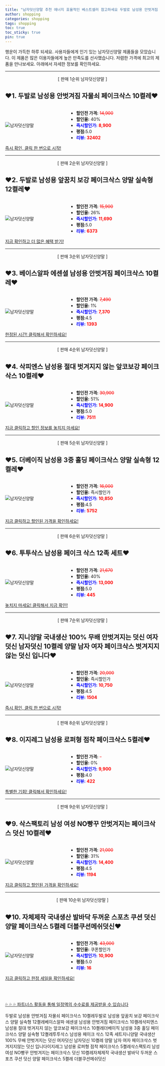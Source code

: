 ```yaml
---
title: "남자덧신양말 추천 에너지 효율적인 베스트셀러 참고하세요 두발로 남성용 안벗겨짐 자물쇠 페이크삭스"
author: shopping
categories: shopping
tags: shopping
toc: true
toc_sticky: true
pin: true
---
```

행운이 가득한 하루 되세요. 사용자들에게 인기 있는 남자덧신양말 제품들을 모았습니다. 이 제품은 많은 이용자들에게 높은 만족도를 선사했습니다. 저렴한 가격에 최고의 제품을 만나보세요. 아래에서 자세한 정보를 확인하세요.

---
<p class="toplist" style="margin: 0 auto; display: block; width: fit-content;">[ 판매 1순위 남자덧신양말 ]</p>

<h2><strong>❤️1. 두발로 남성용 안벗겨짐 자물쇠 페이크삭스 10켤레❤️</strong></h2>

<div style="display: flex; align-items: center;">
    <div style="flex: 0.4;">
        <img src="https://thumbnail6.coupangcdn.com/thumbnails/remote/230x230ex/image/retail/images/640041377642833-3b0bcf18-18dc-46ec-b6b1-bde9a2d0d661.jpg" alt="남자덧신양말" style="max-width: 100%;">
    </div>
    <div style="flex: 0.6; margin-left: 10px;">
        <ul>
            <li><strong>할인전 가격:</strong> <del style="color: red;">14,900</del></li>
            <li><strong>할인율:</strong> 40%</li>
            <li><span style='color:blue'><strong>즉시할인가:</strong></span> <span style='color:red'><strong>8,900</strong></span></li>
            <li><strong>평점:</strong>5.0</li>
            <li><span style='color:blue'><strong>리뷰:</strong></span> <span style='color:red'><strong>32402</strong></span></li>
        </ul>
    </div>
</div>
<div class="center">
    <a href="https://selin100587001.github.io?lptag=AF9450613&subid=githubio&pageKey=6138613014&traceid=V0-153&itemId=339960446&vendorItemId=3834380584" class="myButton">
        즉시 확인, 클릭 한 번으로 시작!
    </a>
</div>


---
<p class="toplist" style="margin: 0 auto; display: block; width: fit-content;">[ 판매 2순위 남자덧신양말 ]</p>

<h2><strong>❤️2. 두발로 남성용 앞꿈치 보강 페이크삭스 양말 실속형 12켤레❤️</strong></h2>

<div style="display: flex; align-items: center;">
    <div style="flex: 0.4;">
        <img src="https://thumbnail8.coupangcdn.com/thumbnails/remote/230x230ex/image/retail/images/818666650694391-4a2bb93b-2f9d-40c1-bb8a-8db358691f86.jpg" alt="남자덧신양말" style="max-width: 100%;">
    </div>
    <div style="flex: 0.6; margin-left: 10px;">
        <ul>
            <li><strong>할인전 가격:</strong> <del style="color: red;">15,900</del></li>
            <li><strong>할인율:</strong> 26%</li>
            <li><span style='color:blue'><strong>즉시할인가:</strong></span> <span style='color:red'><strong>11,690</strong></span></li>
            <li><strong>평점:</strong>5.0</li>
            <li><span style='color:blue'><strong>리뷰:</strong></span> <span style='color:red'><strong>6373</strong></span></li>
        </ul>
    </div>
</div>
<div class="center">
    <a href="https://selin100587001.github.io?lptag=AF9450613&subid=githubio&pageKey=1675905189&traceid=V0-153&itemId=2855245768&vendorItemId=70844554100" class="myButton">
        지금 확인하고 더 많은 혜택 받기!
    </a>
</div>


---
<p class="toplist" style="margin: 0 auto; display: block; width: fit-content;">[ 판매 3순위 남자덧신양말 ]</p>

<h2><strong>❤️3. 베이스알파 에센셜 남성용 안벗겨짐 페이크삭스 10켤레❤️</strong></h2>

<div style="display: flex; align-items: center;">
    <div style="flex: 0.4;">
        <img src="https://thumbnail10.coupangcdn.com/thumbnails/remote/230x230ex/image/retail/images/3372574647089508-afe3cb7d-fbf6-4ce3-ab2f-8cb00e81f6e8.jpg" alt="남자덧신양말" style="max-width: 100%;">
    </div>
    <div style="flex: 0.6; margin-left: 10px;">
        <ul>
            <li><strong>할인전 가격:</strong> <del style="color: red;">7,490</del></li>
            <li><strong>할인율:</strong> 1%</li>
            <li><span style='color:blue'><strong>즉시할인가:</strong></span> <span style='color:red'><strong>7,370</strong></span></li>
            <li><strong>평점:</strong>4.5</li>
            <li><span style='color:blue'><strong>리뷰:</strong></span> <span style='color:red'><strong>1393</strong></span></li>
        </ul>
    </div>
</div>
<div class="center">
    <a href="https://selin100587001.github.io?lptag=AF9450613&subid=githubio&pageKey=6400504210&traceid=V0-153&itemId=13682899238&vendorItemId=80934612562" class="myButton">
        한정된 시간! 클릭해서 확인하세요!
    </a>
</div>


---
<p class="toplist" style="margin: 0 auto; display: block; width: fit-content;">[ 판매 4순위 남자덧신양말 ]</p>

<h2><strong>❤️4. 삭피엔스 남성용 절대 벗겨지지 않는 앞코보강 페이크삭스 10켤레❤️</strong></h2>

<div style="display: flex; align-items: center;">
    <div style="flex: 0.4;">
        <img src="https://thumbnail10.coupangcdn.com/thumbnails/remote/230x230ex/image/retail/images/369578668499248-bf5ca6e7-8de6-4257-89e8-bb7dead7c394.jpg" alt="남자덧신양말" style="max-width: 100%;">
    </div>
    <div style="flex: 0.6; margin-left: 10px;">
        <ul>
            <li><strong>할인전 가격:</strong> <del style="color: red;">30,900</del></li>
            <li><strong>할인율:</strong> 51%</li>
            <li><span style='color:blue'><strong>즉시할인가:</strong></span> <span style='color:red'><strong>14,900</strong></span></li>
            <li><strong>평점:</strong>5.0</li>
            <li><span style='color:blue'><strong>리뷰:</strong></span> <span style='color:red'><strong>7511</strong></span></li>
        </ul>
    </div>
</div>
<div class="center">
    <a href="https://selin100587001.github.io?lptag=AF9450613&subid=githubio&pageKey=5387284827&traceid=V0-153&itemId=8022582475&vendorItemId=75311285894" class="myButton">
        지금 클릭하고 할인 정보를 놓치지 마세요!
    </a>
</div>


---
<p class="toplist" style="margin: 0 auto; display: block; width: fit-content;">[ 판매 5순위 남자덧신양말 ]</p>

<h2><strong>❤️5. 더베이직 남성용 3중 홀딩 페이크삭스 양말 실속형 12켤레❤️</strong></h2>

<div style="display: flex; align-items: center;">
    <div style="flex: 0.4;">
        <img src="https://thumbnail7.coupangcdn.com/thumbnails/remote/230x230ex/image/vendor_inventory/79b8/2124820baa8b642b532a7c6f74dddfbebc2fc26e32212d44dfd43463c242.jpg" alt="남자덧신양말" style="max-width: 100%;">
    </div>
    <div style="flex: 0.6; margin-left: 10px;">
        <ul>
            <li><strong>할인전 가격:</strong> <del style="color: red;">16,000</del></li>
            <li><strong>할인율:</strong> 즉시할인가</li>
            <li><span style='color:blue'><strong>즉시할인가:</strong></span> <span style='color:red'><strong>10,850</strong></span></li>
            <li><strong>평점:</strong>4.5</li>
            <li><span style='color:blue'><strong>리뷰:</strong></span> <span style='color:red'><strong>5752</strong></span></li>
        </ul>
    </div>
</div>
<div class="center">
    <a href="https://selin100587001.github.io?lptag=AF9450613&subid=githubio&pageKey=6270025392&traceid=V0-153&itemId=18353404460&vendorItemId=86136504788" class="myButton">
        지금 클릭하고 할인된 가격을 확인하세요!
    </a>
</div>


---
<p class="toplist" style="margin: 0 auto; display: block; width: fit-content;">[ 판매 6순위 남자덧신양말 ]</p>

<h2><strong>❤️6. 투투삭스 남성용 페이크 삭스 12족 세트❤️</strong></h2>

<div style="display: flex; align-items: center;">
    <div style="flex: 0.4;">
        <img src="https://thumbnail6.coupangcdn.com/thumbnails/remote/230x230ex/image/retail/images/2020/02/28/14/4/2d4afee9-c46e-4b49-ab37-f03377c2cc10.jpg" alt="남자덧신양말" style="max-width: 100%;">
    </div>
    <div style="flex: 0.6; margin-left: 10px;">
        <ul>
            <li><strong>할인전 가격:</strong> <del style="color: red;">21,670</del></li>
            <li><strong>할인율:</strong> 40%</li>
            <li><span style='color:blue'><strong>즉시할인가:</strong></span> <span style='color:red'><strong>13,000</strong></span></li>
            <li><strong>평점:</strong>5.0</li>
            <li><span style='color:blue'><strong>리뷰:</strong></span> <span style='color:red'><strong>445</strong></span></li>
        </ul>
    </div>
</div>
<div class="center">
    <a href="https://selin100587001.github.io?lptag=AF9450613&subid=githubio&pageKey=1321319078&traceid=V0-153&itemId=2342355657&vendorItemId=70338930854" class="myButton">
        놓치지 마세요! 클릭해서 지금 확인!
    </a>
</div>


---
<p class="toplist" style="margin: 0 auto; display: block; width: fit-content;">[ 판매 7순위 남자덧신양말 ]</p>

<h2><strong>❤️7. 지니양말 국내생산 100% 무배 안벗겨지는 덧신 여자덧신 남자덧신 10켤레 양말 남자 여자 페이크삭스 벗겨지지않는 덧신 입니다❤️</strong></h2>

<div style="display: flex; align-items: center;">
    <div style="flex: 0.4;">
        <img src="https://thumbnail7.coupangcdn.com/thumbnails/remote/230x230ex/image/vendor_inventory/25df/5c62bc35a206bce4dd79e3b6ec0fff464a29d555bd69d9279974aaf26b22.jpg" alt="남자덧신양말" style="max-width: 100%;">
    </div>
    <div style="flex: 0.6; margin-left: 10px;">
        <ul>
            <li><strong>할인전 가격:</strong> <del style="color: red;">20,000</del></li>
            <li><strong>할인율:</strong> 즉시할인가</li>
            <li><span style='color:blue'><strong>즉시할인가:</strong></span> <span style='color:red'><strong>10,750</strong></span></li>
            <li><strong>평점:</strong>4.5</li>
            <li><span style='color:blue'><strong>리뷰:</strong></span> <span style='color:red'><strong>1504</strong></span></li>
        </ul>
    </div>
</div>
<div class="center">
    <a href="https://selin100587001.github.io?lptag=AF9450613&subid=githubio&pageKey=4770719694&traceid=V0-153&itemId=6088394713&vendorItemId=86092944696" class="myButton">
        즉시 확인, 클릭 한 번으로 시작!
    </a>
</div>


---
<p class="toplist" style="margin: 0 auto; display: block; width: fit-content;">[ 판매 8순위 남자덧신양말 ]</p>

<h2><strong>❤️8. 이지레그 남성용 로퍼형 점착 페이크삭스 5켤레❤️</strong></h2>

<div style="display: flex; align-items: center;">
    <div style="flex: 0.4;">
        <img src="https://thumbnail10.coupangcdn.com/thumbnails/remote/230x230ex/image/retail/images/2521705367914744-c717bdf7-70c0-44bb-947b-86e2e96817c4.jpg" alt="남자덧신양말" style="max-width: 100%;">
    </div>
    <div style="flex: 0.6; margin-left: 10px;">
        <ul>
            <li><strong>할인전 가격:</strong> <del style="color: red;">-</del></li>
            <li><strong>할인율:</strong> 0%</li>
            <li><span style='color:blue'><strong>즉시할인가:</strong></span> <span style='color:red'><strong>9,900</strong></span></li>
            <li><strong>평점:</strong>4.0</li>
            <li><span style='color:blue'><strong>리뷰:</strong></span> <span style='color:red'><strong>422</strong></span></li>
        </ul>
    </div>
</div>
<div class="center">
    <a href="https://selin100587001.github.io?lptag=AF9450613&subid=githubio&pageKey=6382124419&traceid=V0-153&itemId=13565025789&vendorItemId=80818508403" class="myButton">
        특별한 기회! 클릭해서 확인하세요!
    </a>
</div>


---
<p class="toplist" style="margin: 0 auto; display: block; width: fit-content;">[ 판매 9순위 남자덧신양말 ]</p>

<h2><strong>❤️9. 삭스팩토리 남성 여성 NO빵꾸 안벗겨지는 페이크삭스 덧신 10켤레❤️</strong></h2>

<div style="display: flex; align-items: center;">
    <div style="flex: 0.4;">
        <img src="https://thumbnail7.coupangcdn.com/thumbnails/remote/230x230ex/image/vendor_inventory/8730/56fb9d0fc5d9d43a17da04cfe7f68096d12d4f6026abfe82ccc7d01d4171.jpg" alt="남자덧신양말" style="max-width: 100%;">
    </div>
    <div style="flex: 0.6; margin-left: 10px;">
        <ul>
            <li><strong>할인전 가격:</strong> <del style="color: red;">21,000</del></li>
            <li><strong>할인율:</strong> 31%</li>
            <li><span style='color:blue'><strong>즉시할인가:</strong></span> <span style='color:red'><strong>14,400</strong></span></li>
            <li><strong>평점:</strong>4.5</li>
            <li><span style='color:blue'><strong>리뷰:</strong></span> <span style='color:red'><strong>1194</strong></span></li>
        </ul>
    </div>
</div>
<div class="center">
    <a href="https://selin100587001.github.io?lptag=AF9450613&subid=githubio&pageKey=6514459609&traceid=V0-153&itemId=14403734700&vendorItemId=81647795092" class="myButton">
        지금 클릭하고 할인된 가격을 확인하세요!
    </a>
</div>


---
<p class="toplist" style="margin: 0 auto; display: block; width: fit-content;">[ 판매 10순위 남자덧신양말 ]</p>

<h2><strong>❤️10. 자체제작 국내생산 발바닥 두꺼운 스포츠 쿠션 덧신 양말 페이크삭스 5켤레 더블쿠션메쉬덧신❤️</strong></h2>

<div style="display: flex; align-items: center;">
    <div style="flex: 0.4;">
        <img src="https://thumbnail8.coupangcdn.com/thumbnails/remote/230x230ex/image/vendor_inventory/e776/35ecef1ef7cf98472656737a1577caeaedb45df9401d6033d99c2e3e07dc.jpg" alt="남자덧신양말" style="max-width: 100%;">
    </div>
    <div style="flex: 0.6; margin-left: 10px;">
        <ul>
            <li><strong>할인전 가격:</strong> <del style="color: red;">43,000</del></li>
            <li><strong>할인율:</strong> 쿠폰할인가</li>
            <li><span style='color:blue'><strong>즉시할인가:</strong></span> <span style='color:red'><strong>10,900</strong></span></li>
            <li><strong>평점:</strong>5.0</li>
            <li><span style='color:blue'><strong>리뷰:</strong></span> <span style='color:red'><strong>16</strong></span></li>
        </ul>
    </div>
</div>
<div class="center">
    <a href="https://selin100587001.github.io?lptag=AF9450613&subid=githubio&pageKey=8103205079&traceid=V0-153&itemId=22929096458&vendorItemId=89963480645" class="myButton">
        지금 클릭하고 한정 세일을 확인하세요!
    </a>
</div>

<br><br><br>[💦 💦 💦 파트너스 활동을 통해 일정액의 수수료를 제공받을 수 있습니다](https://link.coupang.com/a/bcpT2c)<br><br>두발로 남성용 안벗겨짐 자물쇠 페이크삭스 10켤레두발로 남성용 앞꿈치 보강 페이크삭스 양말 실속형 12켤레베이스알파 에센셜 남성용 안벗겨짐 페이크삭스 10켤레삭피엔스 남성용 절대 벗겨지지 않는 앞코보강 페이크삭스 10켤레더베이직 남성용 3중 홀딩 페이크삭스 양말 실속형 12켤레투투삭스 남성용 페이크 삭스 12족 세트지니양말 국내생산 100% 무배 안벗겨지는 덧신 여자덧신 남자덧신 10켤레 양말 남자 여자 페이크삭스 벗겨지지않는 덧신 입니다이지레그 남성용 로퍼형 점착 페이크삭스 5켤레삭스팩토리 남성 여성 NO빵꾸 안벗겨지는 페이크삭스 덧신 10켤레자체제작 국내생산 발바닥 두꺼운 스포츠 쿠션 덧신 양말 페이크삭스 5켤레 더블쿠션메쉬덧신